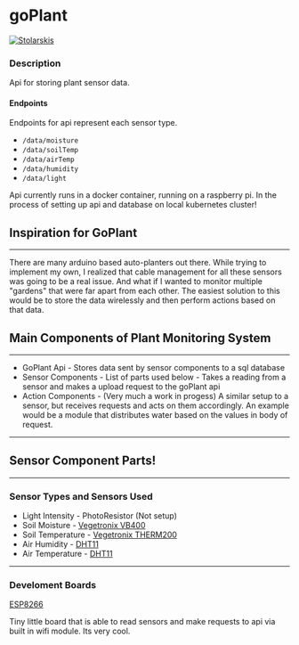 # goPlant

[![Stolarskis](https://circleci.com/gh/Stolarskis/goPlant.svg?style=shield)](https://app.circleci.com/pipelines/github/Stolarskis)

### Description

Api for storing plant sensor data.

#### Endpoints

Endpoints for api represent each sensor type.
 
- `/data/moisture`
- `/data/soilTemp`
- `/data/airTemp`
- `/data/humidity`
- `/data/light`

Api currently runs in a docker container, running on a raspberry pi. In the process of setting up api and database on local kubernetes cluster!

## Inspiration for GoPlant 
---
There are many arduino based auto-planters out there. While trying to implement my own, I realized that cable management for all these sensors was going to be a real issue. And what if I wanted to monitor multiple "gardens" that were far apart from each other. The easiest solution to this would be to store the data wirelessly and then perform actions based on that data.

## Main Components of Plant Monitoring System
---
- GoPlant Api - Stores data sent by sensor components to a sql database
- Sensor Components - List of parts used below - Takes a reading from a sensor and makes a upload request to the goPlant api
- Action Components - (Very much a work in progess) A similar setup to a sensor, but receives requests and acts on them accordingly. An example would be a module that distributes water based on the values in body of request.
---
## Sensor Component Parts!
---
### Sensor Types and Sensors Used
- Light Intensity - PhotoResistor (Not setup)
- Soil Moisture - [Vegetronix VB400](https://www.vegetronix.com/Products/VH400/)
- Soil Temperature - [Vegetronix THERM200](https://vegetronix.com/Products/THERM200/)
- Air Humidity - [DHT11](https://vegetronix.com/Products/THERM200/)
- Air Temperature - [DHT11](https://vegetronix.com/Products/THERM200/)
---
### Develoment Boards
[ESP8266](https://www.amazon.com/Organizer-ESP8266-Internet-Development-Compatible/dp/B081PX9YFV)

Tiny little board that is able to read sensors and make requests to api via built in wifi module. Its very cool.